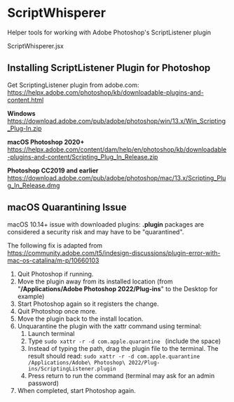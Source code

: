 # ScriptWhisperer
Helper tools for working with Adobe Photoshop's ScriptListener plugin


 ScriptWhisperer.jsx

## Installing ScriptListener Plugin for Photoshop

Get ScriptingListener plugin from adobe.com:
https://helpx.adobe.com/photoshop/kb/downloadable-plugins-and-content.html

**Windows**
https://download.adobe.com/pub/adobe/photoshop/win/13.x/Win_Scripting_Plug-In.zip

**macOS Photoshop 2020+**
https://helpx.adobe.com/content/dam/help/en/photoshop/kb/downloadable-plugins-and-content/Scripting_Plug_In_Release.zip

**Photoshop CC2019 and earlier**
https://download.adobe.com/pub/adobe/photoshop/mac/13.x/Scripting_Plug_In_Release.dmg

## macOS Quarantining Issue

macOS 10.14+ issue with downloaded plugins: 
**.plugin** packages are considered a security risk and may have to be "quarantined".

The following fix is adapted from https://community.adobe.com/t5/indesign-discussions/plugin-error-with-mac-os-catalina/m-p/10660103

1. Quit Photoshop if running.
2. Move the plugin away from its installed location 
(from "**/Applications/Adobe Photoshop 2022/Plug-ins**" to the Desktop for example)
3. Start Photoshop again so it registers the change.
4. Quit Photoshop once more.
5. Move the plugin back to the install location.
6. Unquarantine the plugin with the xattr command using terminal:
    1. Launch terminal
    2. Type `sudo xattr -r -d com.apple.quarantine ` (include the space)
    3. Instead of typing the path, drag the plugin file to the terminal. The result should read:
    `sudo xattr -r -d com.apple.quarantine /Applications/Adobe\ Photoshop\ 2022/Plug-ins/ScriptingListener.plugin`
    4. Press return to run the command (terminal may ask for an admin password)
7. When completed, start Photoshop again.